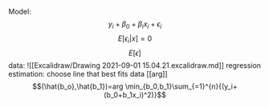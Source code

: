 Model: $$y_i+\beta_0+\beta_ix_i+\epsilon_i$$$$E[\epsilon_i|x]=0$$$$E[\epsilon]$$
data:
![[Excalidraw/Drawing 2021-09-01 15.04.21.excalidraw.md]]
regression estimation: choose line that best fits data
[[arg]]
$$(\hat{b_o},\hat{b_1})=arg \min_{b_0,b_1}\sum_{=1}^{n}{(y_i+(b_0+b_1x_i)^2)}$$

